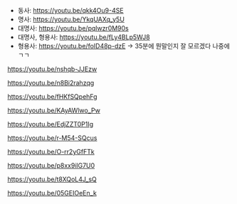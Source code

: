 - 동사: https://youtu.be/qkk4Ou9-4SE
- 명사: https://youtu.be/YkqUAXq_y5U
- 대명사: https://youtu.be/pqlwzr0M90s
- 대명사, 형용사: https://youtu.be/fLy4BLp5WJ8
- 형용사: https://youtu.be/foID48p-dzE -> 35분에 뭔말인지 잘 모르겠다 나중에 ㄱㄱ


https://youtu.be/nshqb-JJEzw

https://youtu.be/n8Bi2rahzqg

https://youtu.be/fHKfSQpehFg




https://youtu.be/KAyAWlwo_Pw

https://youtu.be/EdjZZT0P1Ig

https://youtu.be/r-M54-SQcus

https://youtu.be/O-rr2yGfFTk

https://youtu.be/p8xx9ilG7U0

https://youtu.be/t8XQoL4J_sQ

https://youtu.be/05GEIOeEn_k


